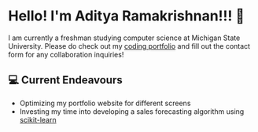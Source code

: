 # Hello! I'm Aditya Ramakrishnan!!! 👋

I am currently a freshman studying computer science at Michigan State University. Please do check out my [coding portfolio](https://adityaramki.netlify.app/) and fill out the contact form for any collaboration inquiries!

## 💻  Current Endeavours
- Optimizing my portfolio website for different screens
- Investing my time into developing a sales forecasting algorithm using [scikit-learn](https://scikit-learn.org/)

